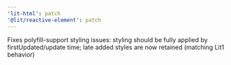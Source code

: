 ```yaml
---
'lit-html': patch
'@lit/reactive-element': patch
---
```


Fixes polyfill-support styling issues: styling should be fully applied by firstUpdated/update time; late added styles are now retained (matching Lit1 behavior)
